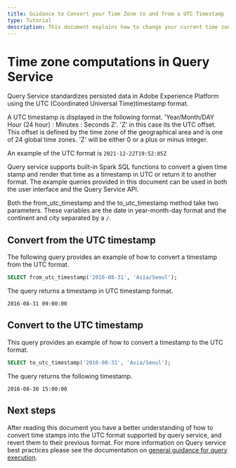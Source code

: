 ```yaml
---
title: Guidance to Convert your Time Zone to and from a UTC Timestamp
type: Tutorial
description: This document explains how to change your current time zone to and from a UTC Timestamp format in Adobe Experience Platform Query Service.
---
```


# Time zone computations in Query Service

Query Service standardizes persisted data in Adobe Experience Platform using the UTC (Coordinated Universal Time)timestamp format. 

A UTC timestamp is displayed in the following format. 'Year/Month/DAY  Hour (24 hour) : Minutes : Seconds Z'. 'Z' in this case its the UTC offset. This offset is defined by the time zone of the geographical area and is one of 24 global time zones. 'Z' will be either 0 or a plus or minus integer.

An example of the UTC format is `2021-12-22T19:52:05Z`

Query service supports built-in Spark SQL functions to convert a given time stamp and render that time as a timestamp in UTC or return it to another format. The example queries provided in this document can be used in both the user interface and the Query Service API.

Both the from_utc_timestamp and the to_utc_timestamp method take two parameters. These variables are the date in year-month-day format and the continent and city separated by a `/`.

## Convert from the UTC timestamp

The following query provides an example of how to convert a timestamp from the UTC format.

```SQL
SELECT from_utc_timestamp('2016-08-31', 'Asia/Seoul');
```

The query returns a timestamp in UTC timestamp format.

```
2016-08-31 09:00:00
```

## Convert to the UTC timestamp

This query provides an example of how to convert a timestamp to the UTC format.

```SQL
SELECT to_utc_timestamp('2016-08-31', 'Asia/Seoul');
```

The query returns the following timestamp.

```
2016-08-30 15:00:00
```

## Next steps

After reading this document you have a better understanding of how to convert time stamps into the UTC format supported by query service, and revert them to their previous format. For more information on Query service best practices please see the documentation on [general guidance for query execution](./writing-queries.md).
